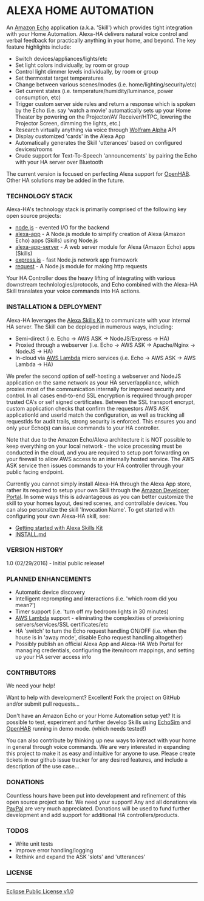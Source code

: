 # ALEXA HOME AUTOMATION
An [Amazon Echo] application (a.k.a. 'Skill') which provides tight integration with your Home Automation.  Alexa-HA delivers natural voice control and verbal feedback for practically anything in your home, and beyond.  The key feature highlights include: 

- Switch devices/appliances/lights/etc
- Set light colors individually, by room or group
- Control light dimmer levels individually, by room or group
- Set thermostat target temperatures
- Change between various scenes/modes (i.e. home/lighting/security/etc)
- Get current states (i.e. temperature/humidity/luminance, power consumption, etc)
- Trigger custom server side rules and return a response which is spoken by the Echo (i.e. say 'watch a movie' automatically sets up your Home Theater by powering on the Projector/AV Receiver/HTPC, lowering the Projector Screen, dimming the lights, etc.)
- Research virtually anything via voice through [Wolfram Alpha] API
- Display customized 'cards' in the Alexa App
- Automatically generates the Skill 'utterances' based on configured devices/rooms
- Crude support for Text-To-Speech 'announcements' by pairing the Echo with your HA server over Bluetooth

The current version is focused on perfecting Alexa support for [OpenHAB].  Other HA solutions may be added in the future.

### TECHNOLOGY STACK
Alexa-HA's technology stack is primarily comprised of the following key open source projects:

* [node.js] - evented I/O for the backend
* [alexa-app] - A Node.js module to simplify creation of Alexa (Amazon Echo) apps (Skills) using Node.js
* [alexa-app-server] - A web server module for Alexa (Amazon Echo) apps (Skills)
* [express.js] - fast Node.js network app framework
* [request] - A Node.js module for making http requests

Your HA Controller does the heavy lifting of integrating with various downstream technlologies/protocols, and Echo combined with the Alexa-HA Skill translates your voice commands into HA actions.

### INSTALLATION & DEPLOYMENT
Alexa-HA leverages the [Alexa Skills Kit] to communicate with your internal HA server.  The Skill can be deployed in numerous ways, including:

* Semi-direct (i.e. Echo -> AWS ASK -> NodeJS/Express -> HA)
* Proxied through a webserver (i.e. Echo -> AWS ASK -> Apache/Nginx -> NodeJS -> HA)
* In-cloud via [AWS Lambda] micro services (i.e. Echo -> AWS ASK -> AWS Lambda -> HA)
 
We prefer the second option of self-hosting a webserver and NodeJS application on the same network as your HA server/appliance, which proxies most of the communication internally for improved security and control.  In all cases end-to-end SSL encryption is required through proper trusted CA's or self signed certificates. Between the SSL transport encrypt, custom application checks that confirm the requestors AWS ASK applicationId and userId match the configuration, as well as tracking all requestIds for audit trails, strong security is enforced.  This ensures you and only your Echo(s) can issue commands to your HA controller. 

Note that due to the Amazon Echo/Alexa architecture it is NOT possible to keep everything on your local network - the voice processing must be conducted in the cloud, and you are required to setup port forwarding on your firewall to allow AWS access to an internally hosted service.  The AWS ASK service then issues commands to your HA controller through your public facing endpoint.

Currently you cannot simply install Alexa-HA through the Alexa App store, rather its required to setup your own Skill through the [Amazon Developer Portal].  In some ways this is advantageous as you can better customize the skill to your homes layout, desired scenes, and controllable devices.  You can also personalize the skill 'Invocation Name'.  To get started with configuring your own Alexa-HA skill, see:
 * [Getting started with Alexa Skills Kit]
 * [INSTALL.md]

### VERSION HISTORY
1.0 (02/29/2016) - Initial public release!

### PLANNED ENHANCEMENTS
- Automatic device discovery
- Intelligent reprompting and interactions (i.e. 'which room did you mean?')
- Timer support (i.e. 'turn off my bedroom lights in 30 minutes)
- [AWS Lambda] support - eliminating the complexities of provisioning servers/services/SSL certificates/etc
- HA 'switch' to turn the Echo request handling ON/OFF (i.e. when the house is in 'away mode', disable Echo request handling altogether)
- Possibly publish an official Alexa App and Alexa-HA Web Portal for managing credentials, configuring the item/room mappings, and setting up your HA server access info

### CONTRIBUTORS
We need your help!

Want to help with development? Excellent! Fork the project on GitHub and/or submit pull requests...

Don't have an Amazon Echo or your Home Automation setup yet?  It is possible to test, experiment and further develop Skills using [EchoSim] and [OpenHAB] running in demo mode. (which needs tested!)

You can also contribute by thinking up new ways to interact with your home in general through voice commands.  We are very interested in expanding this project to make it as easy and intuitive for anyone to use.  Please create tickets in our github issue tracker for any desired features, and include a description of the use case...

### DONATIONS
Countless hours have been put into development and refinement of this open source project so far. We need your support!  Any and all donations via [PayPal] are very much appreciated.  Donations will be used to fund further development and add support for additional HA controllers/products.

### TODOS
 - Write unit tests
 - Improve error handling/logging
 - Rethink and expand the ASK 'slots' and 'utterances'

### LICENSE
----

[Eclipse Public License v1.0]

[//]: # 



   [node.js]: <http://nodejs.org>
   [alexa-app]: <https://www.npmjs.com/package/alexa-app>
   [alexa-app-server]: <https://www.npmjs.com/package/alexa-app-server>
   [express.js]: <http://expressjs.com>
   [request]: <https://www.npmjs.com/package/request>
   
   [Amazon Echo]: <https://en.wikipedia.org/wiki/Amazon_Echo>
   [OpenHAB]: <http://www.openhab.org/>
   [Wolfram Alpha]: <https://www.wolframalpha.com/>
   
   [Alexa Skills Kit]: <https://developer.amazon.com/public/solutions/alexa/alexa-skills-kit>
   [AWS Lambda]: <https://aws.amazon.com/lambda/>

   [EchoSim]: <https://github.com/jjaquinta/EchoSim>
   [Getting started with Alexa Skills Kit]: <https://developer.amazon.com/appsandservices/solutions/alexa/alexa-skills-kit/getting-started-guide>
   [Amazon Developer Portal]: <https://developer.amazon.com/>
   [INSTALL.md]: <https://github.com/unityfire/alexa-ha/tree/master/INSTALL.md>
   
   [PayPal]: <https://paypal.me/arch1v1st>
   
   [Eclipse Public License v1.0]: <https://www.eclipse.org/legal/epl-v10.html>

